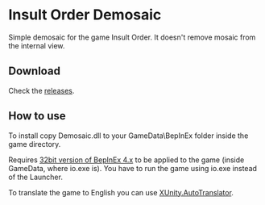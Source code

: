 # Insult Order Demosaic
Simple demosaic for the game Insult Order. It doesn't remove mosaic from the internal view.

## Download
Check the [releases](https://github.com/ManlyMarco/InsultOrderDemosaic/releases).

## How to use
To install copy Demosaic.dll to your GameData\BepInEx folder inside the game directory.

Requires [32bit version of BepInEx 4.x](https://github.com/BepInEx/BepInEx/releases) to be applied to the game (inside GameData, where io.exe is). You have to run the game using io.exe instead of the Launcher.

To translate the game to English you can use [XUnity.AutoTranslator](https://github.com/bbepis/XUnity.AutoTranslator/releases).
